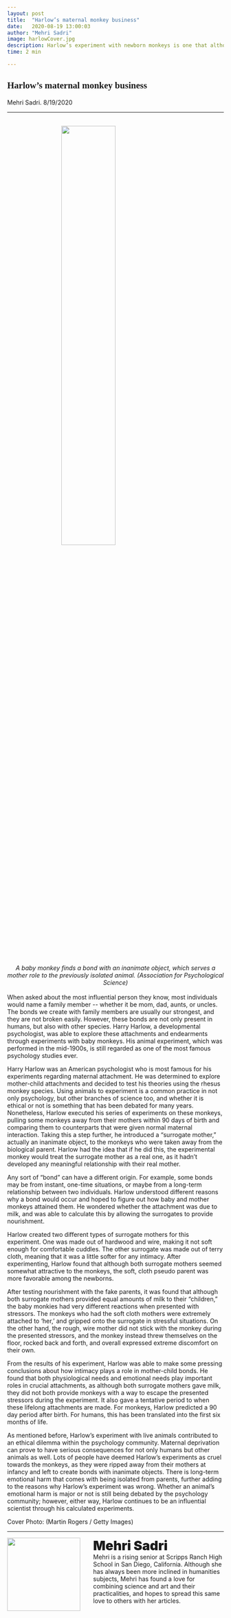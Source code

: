```yaml
---
layout: post
title:  "Harlow’s maternal monkey business"
date:   2020-08-19 13:00:03
author: "Mehri Sadri"
image: harlowCover.jpg
description: Harlow’s experiment with newborn monkeys is one that although successfully studied the mother-child relationship, has encountered an ethical dilemma.
time: 2 min

---
```

<h2 style="font-family: Ergonomique Bold">Harlow’s maternal monkey business</h2>
Mehri Sadri. 8/19/2020
<hr>

<br>
<img src="{{ site.baseurl }}/images/blogs/2020/august/harlowOne.jpg" width="50%" style="display: block; margin: 0 auto"/>  
<center><i>A baby monkey finds a bond with an inanimate object, which serves a mother role to the previously isolated animal. (Association for Psychological Science)</i></center>
<br>
When asked about the most influential person they know, most individuals would name a family member -- whether it be mom, dad, aunts, or uncles. The bonds we create with family members are usually our strongest, and they are not broken easily. However, these bonds are not only present in humans, but also with other species. Harry Harlow, a developmental psychologist, was able to explore these attachments and endearments through experiments with baby monkeys. His animal experiment, which was performed in the mid-1900s, is still regarded as one of the most famous psychology studies ever.

Harry Harlow was an American psychologist who is most famous for his experiments regarding maternal attachment. He was determined to explore mother-child attachments and decided to test his theories using the rhesus monkey species. Using animals to experiment is a common practice in not only psychology, but other branches of science too, and whether it is ethical or not is something that has been debated for many years. Nonetheless, Harlow executed his series of experiments on these monkeys, pulling some monkeys away from their mothers within 90 days of birth and comparing them to counterparts that were given normal maternal interaction. Taking this a step further, he introduced a “surrogate mother,” actually an inanimate object, to the monkeys who were taken away from the biological parent. Harlow had the idea that if he did this, the experimental monkey would treat the surrogate mother as a real one, as it hadn’t developed any meaningful relationship with their real mother.

Any sort of “bond” can have a different origin. For example, some bonds may be from instant, one-time situations, or maybe from a long-term relationship between two individuals. Harlow understood different reasons why a bond would occur and hoped to figure out how baby and mother monkeys attained them. He wondered whether the attachment was due to milk, and was able to calculate this by allowing the surrogates to provide nourishment.

Harlow created two different types of surrogate mothers for this experiment. One was made out of hardwood and wire, making it not soft enough for comfortable cuddles. The other surrogate was made out of terry cloth, meaning that it was a little softer for any intimacy. After experimenting, Harlow found that although both surrogate mothers seemed somewhat attractive to the monkeys, the soft, cloth pseudo parent was more favorable among the newborns.

After testing nourishment with the fake parents, it was found that although both surrogate mothers provided equal amounts of milk to their “children,” the baby monkies had very different reactions when presented with stressors. The monkeys who had the soft cloth mothers were extremely attached to ‘her,’ and gripped onto the surrogate in stressful situations. On the other hand, the rough, wire mother did not stick with the monkey during the presented stressors, and the monkey instead threw themselves on the floor, rocked back and forth, and overall expressed extreme discomfort on their own.

From the results of his experiment, Harlow was able to make some pressing conclusions about how intimacy plays a role in mother-child bonds. He found that both physiological needs and emotional needs play important roles in crucial attachments, as although both surrogate mothers gave milk, they did not both provide monkeys with a way to escape the presented stressors during the experiment. It also gave a tentative period to when these lifelong attachments are made. For monkeys, Harlow predicted a 90 day period after birth. For humans, this has been translated into the first six months of life.

As mentioned before, Harlow’s experiment with live animals contributed to an ethical dilemma within the psychology community. Maternal deprivation can prove to have serious consequences for not only humans but other animals as well. Lots of people have deemed Harlow’s experiments as cruel towards the monkeys, as they were ripped away from their mothers at infancy and left to create bonds with inanimate objects. There is long-term emotional harm that comes with being isolated from parents, further adding to the reasons why Harlow’s experiment was wrong. Whether an animal’s emotional harm is major or not is still being debated by the psychology community; however, either way, Harlow continues to be an influential scientist through his calculated experiments.

Cover Photo: (Martin Rogers / Getty Images)

<hr>
<img src="{{ site.baseurl }}/images/writingTeam/Mehri_Sadri.JPG" width="170" style="float: left; margin-right: 30px; margin-bottom: 20px;"/>
<div style="margin-bottom: 5%;">
<span style="font-size: 30px; font-weight: 900;">Mehri Sadri</span>
<br>Mehri is a rising senior at Scripps Ranch High School in San Diego, California. Although she has always been more inclined in humanities subjects, Mehri has found a love for combining science and art and their practicalities, and hopes to spread this same love to others with her articles.


</div>
<br>
